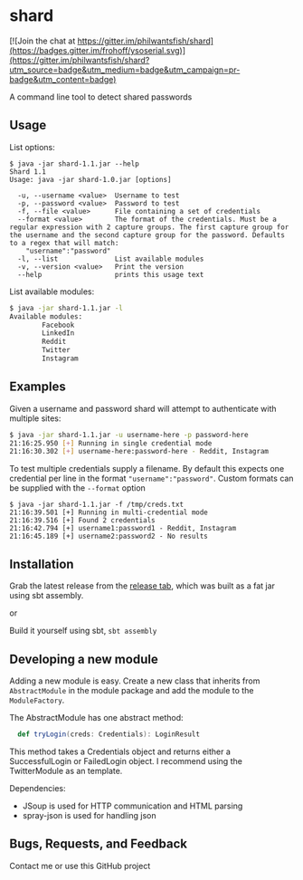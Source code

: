 # shard

[![Join the chat at https://gitter.im/philwantsfish/shard](https://badges.gitter.im/frohoff/ysoserial.svg)](https://gitter.im/philwantsfish/shard?utm_source=badge&utm_medium=badge&utm_campaign=pr-badge&utm_content=badge)

A command line tool to detect shared passwords

## Usage

List options:

```
$ java -jar shard-1.1.jar --help
Shard 1.1
Usage: java -jar shard-1.0.jar [options]

  -u, --username <value>  Username to test
  -p, --password <value>  Password to test
  -f, --file <value>      File containing a set of credentials
  --format <value>        The format of the credentials. Must be a regular expression with 2 capture groups. The first capture group for the username and the second capture group for the password. Defaults to a regex that will match:
	"username":"password"
  -l, --list              List available modules
  -v, --version <value>   Print the version
  --help                  prints this usage text
```

List available modules:

``` bash
$ java -jar shard-1.1.jar -l
Available modules:
        Facebook
        LinkedIn
        Reddit
        Twitter
        Instagram
```
## Examples

Given a username and password shard will attempt to authenticate with multiple sites:

``` bash
$ java -jar shard-1.1.jar -u username-here -p password-here
21:16:25.950 [+] Running in single credential mode
21:16:30.302 [+] username-here:password-here - Reddit, Instagram
```
To test multiple credentials supply a filename. By default this expects one credential per line in the format `"username":"password"`. Custom formats can be supplied with the `--format` option

```
$ java -jar shard-1.1.jar -f /tmp/creds.txt
21:16:39.501 [+] Running in multi-credential mode
21:16:39.516 [+] Found 2 credentials
21:16:42.794 [+] username1:password1 - Reddit, Instagram
21:16:45.189 [+] username2:password2 - No results
```

## Installation

Grab the latest release from the [release tab](https://github.com/philwantsfish/shard/releases), which was built as a fat jar using sbt assembly.

or

Build it yourself using sbt, `sbt assembly`
 

## Developing a new module

Adding a new module is easy. Create a new class that inherits from `AbstractModule` in the module package and add the module to the `ModuleFactory`.

The AbstractModule has one abstract method:
``` scala
  def tryLogin(creds: Credentials): LoginResult
```

This method takes a Credentials object and returns either a SuccessfulLogin or FailedLogin object. I recommend using the TwitterModule as an template.

Dependencies:
- JSoup is used for HTTP communication and HTML parsing 
- spray-json is used for handling json

## Bugs, Requests, and Feedback

Contact me or use this GitHub project











